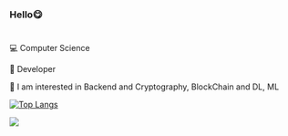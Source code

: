 ### Hello😋 
#


💻 Computer Science



🌱 Developer 



🤔 I am interested in Backend and Cryptography, BlockChain and DL, ML

[![Top Langs](https://github-readme-stats.vercel.app/api/top-langs/?username=imchanyang&hide=Makefile&theme=dark)](https://github.com/anuraghazra/github-readme-stats)

<img src="https://img.shields.io/badge/bootstrap-00599C?style=for-the-badge&logo=bootstrap&logoColor=white">


<!--
**imchanyang/imchanyang** is a ✨ _special_ ✨ repository because its `README.md` (this file) appears on your GitHub profile.

Here are some ideas to get you started:

- 🔭 I’m currently working on ...
- 🌱 I’m currently learning ...
- 👯 I’m looking to collaborate on ...
- 🤔 I’m looking for help with ...
- 💬 Ask me about ...
- 📫 How to reach me: ...
- 😄 Pronouns: ...
- ⚡ Fun fact: ...
-->
